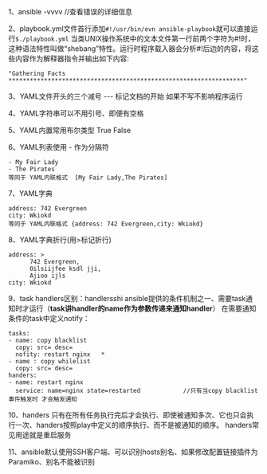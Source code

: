 1、ansible -vvvv            //查看错误的详细信息

2、playbook.yml文件首行添加`#!/usr/bin/evn ansible-playbook`就可以直接运行`$./playbook.yml`
当类UNIX操作系统中的文本文件第一行前两个字符为#!时，这种语法特性叫做“shebang”特性。运行时程序载入器会分析#!后边的内容，将这些内容作为解释器指令并输出如下内容:
```
"Gathering Facts ******************************************************************"
```

3、YAML文件开头的三个减号 ---  标记文档的开始   如果不写不影响程序运行

4、YAML字符串可以不用引号、即便有空格

5、YAML内置常用布尔类型 True False

6、YAML列表使用 - 作为分隔符
```
- My Fair Lady    
- The Pirates  
等同于 YAML内联格式  [My Fair Lady,The Pirates]
```

7、YAML字典
```
address: 742 Evergreen
city: Wkiokd
等同于 YAML内联格式 {address: 742 Evergreen,city: Wkiokd}
```

8、YAML字典折行(用>标记折行)
```
address: >
      742 Evergreen,
      Oilsiijfee ksdl jji,
      Ajioo ijls
city: Wkiokd
```

9、task handlers区别：handlersshi ansible提供的条件机制之一、需要task通知时才运行（**task讲handler的name作为参数传递来通知handler**）
在需要通知条件的task中定义notify：
```
tasks:
- name: copy blacklist
  copy: src= desc=
  nofity: restart nginx   *
- name : copy whilelist
  copy: src= desc=
handers:
- name: restart nginx
  service: name=nginx state=restarted            //只有当copy blacklist 事件触发时 才会触发通知
```
10、handers 只有在所有任务执行完后才会执行、即使被通知多次、它也只会执行一次、handers按照play中定义的顺序执行、而不是被通知的顺序。
handers常见用途就是重启服务

11、ansible默认使用SSH客户端、可以识别hosts别名、如果修改配置链接插件为Paramiko、别名不能被识别
